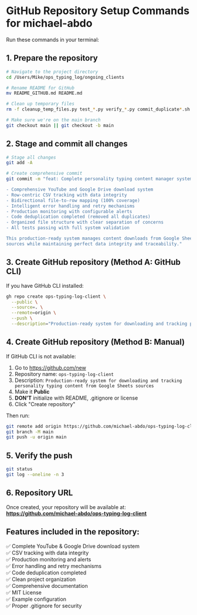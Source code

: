 # GitHub Repository Setup Commands for michael-abdo

Run these commands in your terminal:

## 1. Prepare the repository

```bash
# Navigate to the project directory
cd /Users/Mike/ops_typing_log/ongoing_clients

# Rename README for GitHub
mv README_GITHUB.md README.md

# Clean up temporary files
rm -f cleanup_temp_files.py test_*.py verify_*.py commit_duplicate*.sh push_commands.txt push_to_github.sh setup_github_repo.sh

# Make sure we're on the main branch
git checkout main || git checkout -b main
```

## 2. Stage and commit all changes

```bash
# Stage all changes
git add -A

# Create comprehensive commit
git commit -m "feat: Complete personality typing content manager system

- Comprehensive YouTube and Google Drive download system
- Row-centric CSV tracking with data integrity  
- Bidirectional file-to-row mapping (100% coverage)
- Intelligent error handling and retry mechanisms
- Production monitoring with configurable alerts
- Code deduplication completed (removed all duplicates)
- Organized file structure with clear separation of concerns
- All tests passing with full system validation

This production-ready system manages content downloads from Google Sheets
sources while maintaining perfect data integrity and traceability."
```

## 3. Create GitHub repository (Method A: GitHub CLI)

If you have GitHub CLI installed:

```bash
gh repo create ops-typing-log-client \
  --public \
  --source=. \
  --remote=origin \
  --push \
  --description="Production-ready system for downloading and tracking personality typing content from Google Sheets sources"
```

## 4. Create GitHub repository (Method B: Manual)

If GitHub CLI is not available:

1. Go to https://github.com/new
2. Repository name: `ops-typing-log-client`
3. Description: `Production-ready system for downloading and tracking personality typing content from Google Sheets sources`
4. Make it **Public**
5. **DON'T** initialize with README, .gitignore or license
6. Click "Create repository"

Then run:

```bash
git remote add origin https://github.com/michael-abdo/ops-typing-log-client.git
git branch -M main
git push -u origin main
```

## 5. Verify the push

```bash
git status
git log --oneline -n 3
```

## 6. Repository URL

Once created, your repository will be available at:
**https://github.com/michael-abdo/ops-typing-log-client**

## Features included in the repository:

✅ Complete YouTube & Google Drive download system  
✅ CSV tracking with data integrity  
✅ Production monitoring and alerts  
✅ Error handling and retry mechanisms  
✅ Code deduplication completed  
✅ Clean project organization  
✅ Comprehensive documentation  
✅ MIT License  
✅ Example configuration  
✅ Proper .gitignore for security